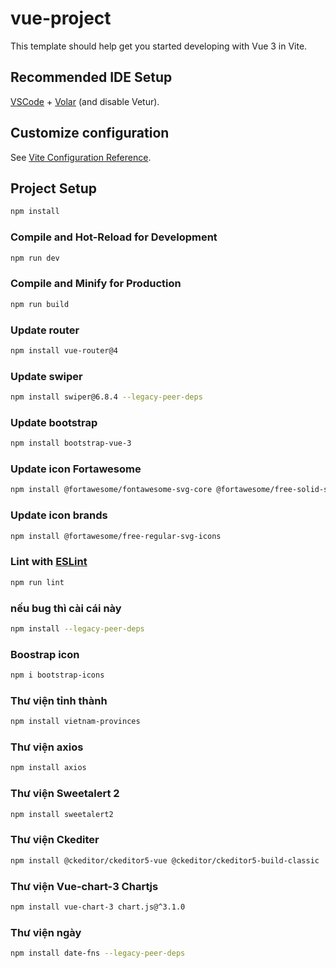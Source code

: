 # vue-project

This template should help get you started developing with Vue 3 in Vite.

## Recommended IDE Setup

[VSCode](https://code.visualstudio.com/) + [Volar](https://marketplace.visualstudio.com/items?itemName=Vue.volar) (and disable Vetur).

## Customize configuration

See [Vite Configuration Reference](https://vite.dev/config/).

## Project Setup

```sh
npm install
```

### Compile and Hot-Reload for Development

```sh
npm run dev
```

### Compile and Minify for Production

```sh
npm run build
```
### Update router
```sh
npm install vue-router@4
```
### Update swiper
```sh
npm install swiper@6.8.4 --legacy-peer-deps
```
### Update bootstrap 
```sh
npm install bootstrap-vue-3
```
### Update icon Fortawesome
```sh
npm install @fortawesome/fontawesome-svg-core @fortawesome/free-solid-svg-icons @fortawesome/free-brands-svg-icons @fortawesome/vue-fontawesome
```
### Update icon brands
```sh
npm install @fortawesome/free-regular-svg-icons
```

### Lint with [ESLint](https://eslint.org/)

```sh
npm run lint
```
### nếu bug thì cài cái này
```sh
npm install --legacy-peer-deps
```
### Boostrap icon

```sh
npm i bootstrap-icons
```

### Thư viện tỉnh thành
```sh
npm install vietnam-provinces
```

### Thư viện axios
``` sh
npm install axios
```
### Thư viện Sweetalert 2
```sh
npm install sweetalert2
```
### Thư viện Ckediter
```sh
npm install @ckeditor/ckeditor5-vue @ckeditor/ckeditor5-build-classic
```
### Thư viện Vue-chart-3 Chartjs
```sh
npm install vue-chart-3 chart.js@^3.1.0
```
### Thư viện ngày
```sh
npm install date-fns --legacy-peer-deps
```